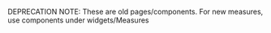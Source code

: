 DEPRECATION NOTE: These are old pages/components. For new measures, use components under widgets/Measures